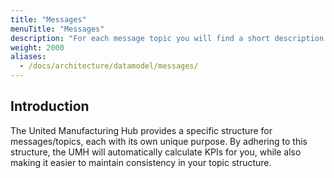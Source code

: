 ```yaml
---
title: "Messages"
menuTitle: "Messages"
description: "For each message topic you will find a short description what the message is used for and which structure it has, as well as what structure the payload is excepted to have. "
weight: 2000
aliases:
  - /docs/architecture/datamodel/messages/
---
```


## Introduction

The United Manufacturing Hub provides a specific structure for messages/topics, each with its own unique purpose.
By adhering to this structure, the UMH will automatically calculate KPIs for you, while also making it easier to maintain
consistency in your topic structure. 
